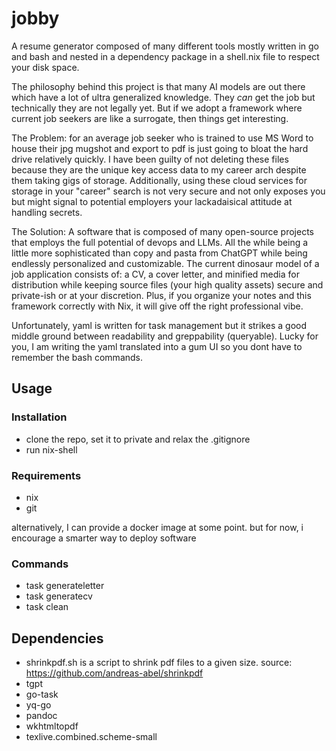 # jobby
A resume generator composed of many different tools mostly written in go and bash and nested in a dependency package in a shell.nix file to respect your disk space.

The philosophy behind this project is that many AI models are out there which have a lot of ultra generalized knowledge. They *can* get the job but technically they are not legally yet. But if we adopt a framework where current job seekers are like a surrogate, then things get interesting.

The Problem: for an average job seeker who is trained to use MS Word to house their jpg mugshot and export to pdf is just going to bloat the hard drive relatively quickly. I have been guilty of not deleting these files because they are the unique key access data to my career arch despite them taking gigs of storage. Additionally, using these cloud services for storage in your "career" search is not very secure and not only exposes you but might signal to potential employers your lackadaisical attitude at handling secrets.

The Solution: A software that is composed of many open-source projects that employs the full potential of devops and LLMs. All the while being a little more sophisticated than copy and pasta from ChatGPT while being endlessly personalized and customizable. The current dinosaur model of a job application consists of: a CV, a cover letter, and minified media for distribution while keeping source files (your high quality assets) secure and private-ish or at your discretion. Plus, if you organize your notes and this framework correctly with Nix, it will give off the right professional vibe.

Unfortunately, yaml is written for task management but it strikes a good middle ground between readability and greppability (queryable). Lucky for you, I am writing the yaml translated into a gum UI so you dont have to remember the bash commands.

## Usage

### Installation
- clone the repo, set it to private and relax the .gitignore
- run nix-shell

### Requirements
- nix
- git

alternatively, I can provide a docker image at some point. but for now, i encourage a smarter way to deploy software

### Commands
- task generateletter
- task generatecv
- task clean


## Dependencies
- shrinkpdf.sh is a script to shrink pdf files to a given size. source: https://github.com/andreas-abel/shrinkpdf 
- tgpt
- go-task
- yq-go
- pandoc
- wkhtmltopdf
- texlive.combined.scheme-small

